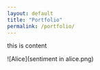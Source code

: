 ```yaml
---
layout: default
title: "Portfolio"
permalink: /portfolio/
---
```


this is content

![Alice](sentiment in alice.png)
